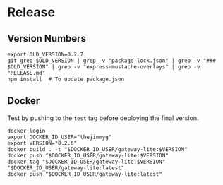 # Release

## Version Numbers

```
export OLD_VERSION=0.2.7
git grep $OLD_VERSION | grep -v "package-lock.json" | grep -v "### $OLD_VERSION" | grep -v "express-mustache-overlays" | grep -v "RELEASE.md"
npm install  # To update package.json
```


## Docker

Test by pushing to the `test` tag before deploying the final version.

```
docker login
export DOCKER_ID_USER="thejimmyg"
export VERSION="0.2.6"
docker build . -t "$DOCKER_ID_USER/gateway-lite:$VERSION"
docker push "$DOCKER_ID_USER/gateway-lite:$VERSION"
docker tag "$DOCKER_ID_USER/gateway-lite:$VERSION" "$DOCKER_ID_USER/gateway-lite:latest"
docker push "$DOCKER_ID_USER/gateway-lite:latest"
```
